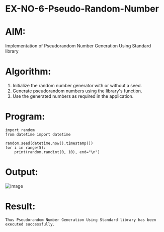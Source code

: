 # EX-NO-6-Pseudo-Random-Number

# AIM: 

Implementation of Pseudorandom Number Generation Using Standard library

# Algorithm:

1. Initialize the random number generator with or without a seed.  
2. Generate pseudorandom numbers using the library's function.  
3. Use the generated numbers as required in the application.

# Program:
```
import random
from datetime import datetime

random.seed(datetime.now().timestamp())  
for i in range(5):
    print(random.randint(0, 10), end="\n")
```

# Output:

![image](https://github.com/user-attachments/assets/af23a9c2-4c72-4827-8b79-7d8874fb878d)

# Result:
    Thus Pseudorandom Number Generation Using Standard library has been executed successfully.
